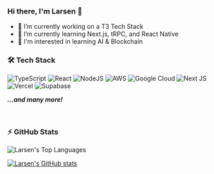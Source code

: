 ### Hi there, I'm Larsen 👋

- 🔭 I’m currently working on a T3 Tech Stack
- 🌱 I’m currently learning Next.js, tRPC, and React Native
- 💭 I'm interested in learning AI & Blockchain

### 🛠 Tech Stack

![TypeScript](https://img.shields.io/badge/typescript-%23007ACC.svg?style=for-the-badge&logo=typescript&logoColor=white)
![React](https://img.shields.io/badge/react-%2320232a.svg?style=for-the-badge&logo=react&logoColor=%2361DAFB)
![NodeJS](https://img.shields.io/badge/node.js-6DA55F?style=for-the-badge&logo=node.js&logoColor=white)
![AWS](https://img.shields.io/badge/Amazon_AWS-232F3E?style=for-the-badge&logo=amazon-aws&logoColor=white)
![Google Cloud](https://img.shields.io/badge/Google_Cloud-4285F4?style=for-the-badge&logo=google-cloud&logoColor=white)
![Next JS](https://img.shields.io/badge/Next-black?style=for-the-badge&logo=next.js&logoColor=white)
![Vercel](https://img.shields.io/badge/vercel-%23000000.svg?style=for-the-badge&logo=vercel&logoColor=white)
![Supabase](https://img.shields.io/badge/Supabase-3ECF8E?style=for-the-badge&logo=supabase&logoColor=white)

***...and many more!***

<br/>

### ⚡ GitHub Stats

![Larsen's Top Languages](https://github-readme-stats.vercel.app/api/top-langs/?username=lfriis&theme=blue-green)
  
[![Larsen's GitHub stats](https://github-readme-stats-sigma-five.vercel.app/api?username=lfriis&show_icons=true&theme=gotham&hide_border=true)](https://github.com/anuraghazra/github-readme-stats)
